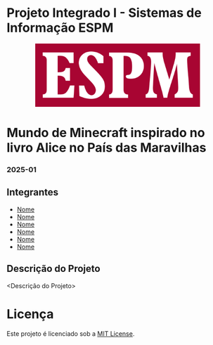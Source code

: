 # Projeto Integrado I - Sistemas de Informação ESPM

<p align="center">
    <a href="https://www.espm.br/cursos-de-graduacao/sistemas-de-informacao/"><img src="https://raw.githubusercontent.com/tech-espm/misc-template/main/logo.png" alt="Sistemas de Informação ESPM" style="width: 375px;"/></a>
</p>

# Mundo de Minecraft inspirado no livro Alice no País das Maravilhas

### 2025-01

## Integrantes
- [Nome](https://github.com/xxx)
- [Nome](https://github.com/xxx)
- [Nome](https://github.com/xxx)
- [Nome](https://github.com/xxx)
- [Nome](https://github.com/xxx)
- [Nome](https://github.com/xxx)

## Descrição do Projeto

<Descrição do Projeto>

# Licença

Este projeto é licenciado sob a [MIT License](https://github.com/tech-espm/inter-1sem-2025-manalistas/blob/main/LICENSE).
